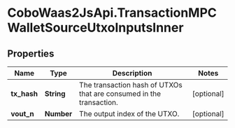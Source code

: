# CoboWaas2JsApi.TransactionMPCWalletSourceUtxoInputsInner

## Properties

Name | Type | Description | Notes
------------ | ------------- | ------------- | -------------
**tx_hash** | **String** | The transaction hash of UTXOs that are consumed in the transaction. | [optional] 
**vout_n** | **Number** | The output index of the UTXO. | [optional] 


